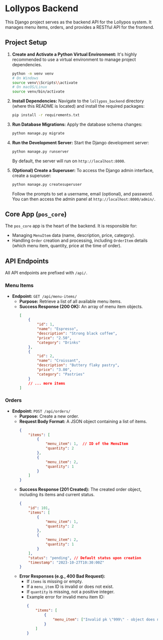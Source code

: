 # Lollypos Backend

This Django project serves as the backend API for the Lollypos system. It manages menu items, orders, and provides a RESTful API for the frontend.

## Project Setup

1.  **Create and Activate a Python Virtual Environment:**
    It's highly recommended to use a virtual environment to manage project dependencies.
    ```bash
    python -m venv venv
    # On Windows
    source venv\\Scripts\\activate
    # On macOS/Linux
    source venv/bin/activate
    ```

2.  **Install Dependencies:**
    Navigate to the `lollypos_backend` directory (where this README is located) and install the required packages:
    ```bash
    pip install -r requirements.txt
    ```

3.  **Run Database Migrations:**
    Apply the database schema changes:
    ```bash
    python manage.py migrate
    ```

4.  **Run the Development Server:**
    Start the Django development server:
    ```bash
    python manage.py runserver
    ```
    By default, the server will run on `http://localhost:8000`.

5.  **(Optional) Create a Superuser:**
    To access the Django admin interface, create a superuser:
    ```bash
    python manage.py createsuperuser
    ```
    Follow the prompts to set a username, email (optional), and password. You can then access the admin panel at `http://localhost:8000/admin/`.

## Core App (`pos_core`)

The `pos_core` app is the heart of the backend. It is responsible for:
*   Managing `MenuItem` data (name, description, price, category).
*   Handling `Order` creation and processing, including `OrderItem` details (which menu item, quantity, price at the time of order).

## API Endpoints

All API endpoints are prefixed with `/api/`.

### Menu Items

*   **Endpoint:** `GET /api/menu-items/`
    *   **Purpose:** Retrieve a list of all available menu items.
    *   **Success Response (200 OK):** An array of menu item objects.
        ```json
        [
            {
                "id": 1,
                "name": "Espresso",
                "description": "Strong black coffee",
                "price": "2.50",
                "category": "Drinks"
            },
            {
                "id": 2,
                "name": "Croissant",
                "description": "Buttery flaky pastry",
                "price": "3.00",
                "category": "Pastries"
            }
            // ... more items
        ]
        ```

### Orders

*   **Endpoint:** `POST /api/orders/`
    *   **Purpose:** Create a new order.
    *   **Request Body Format:** A JSON object containing a list of items.
        ```json
        {
            "items": [
                {
                    "menu_item": 1,  // ID of the MenuItem
                    "quantity": 2
                },
                {
                    "menu_item": 2,
                    "quantity": 1
                }
            ]
        }
        ```
    *   **Success Response (201 Created):** The created order object, including its items and current status.
        ```json
        {
            "id": 101,
            "items": [
                {
                    "menu_item": 1,
                    "quantity": 2
                },
                {
                    "menu_item": 2,
                    "quantity": 1
                }
            ],
            "status": "pending", // Default status upon creation
            "timestamp": "2023-10-27T10:30:00Z"
        }
        ```
    *   **Error Responses (e.g., 400 Bad Request):**
        *   If `items` is missing or empty.
        *   If a `menu_item` ID is invalid or does not exist.
        *   If `quantity` is missing, not a positive integer.
        *   Example error for invalid menu item ID:
            ```json
            {
                "items": [
                    {
                        "menu_item": ["Invalid pk \"999\" - object does not exist."]
                    }
                ]
            }
            ```
